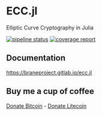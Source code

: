 # ECC.jl

Elliptic Curve Cryptography in Julia

[![pipeline status](https://gitlab.com/braneproject/ecc.jl/badges/master/pipeline.svg)](https://gitlab.com/braneproject/ecc.jl/commits/master)  [![coverage report](https://gitlab.com/braneproject/ecc.jl/badges/master/coverage.svg)](https://gitlab.com/braneproject/ecc.jl/commits/master)

## Documentation

https://braneproject.gitlab.io/ecc.jl

## Buy me a cup of coffee

[Donate Bitcoin](bitcoin:1786ytdyKz1TJgpVM34DKDB85eEQkvwgjo) - [Donate Litecoin](litecoin:LQKx7ZSspht4UZ5b5S7UVWeDW1tHZY5xnt)

